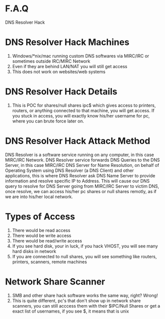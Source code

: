 # F.A.Q
DNS Resolver Hack

# DNS Resolver Hack Machines
1. Windows/*nix/mac running custom DNS softwares via MIRC/IRC or sometimes outside IRC/MIRC Network
2. Even if they are behind LAN/NAT you will still get access
3. This does not work on websites/web systems

# DNS Resolver Hack Details
1. This is POC for shares/null shares ipc$ which gives access to printers, routers, or anything connected to
that machine, you will get access. If you stuck in access, you will exactly know his/her username for pc, where
you can brute force later on.

# DNS Resolver Hack Attack Method
DNS Resolver is a software service running on any computer, in this case MIRC/IRC Network. DNS Resolver service forwards DNS 
Queries to the DNS Server, in this case MIRC/IRC DNS Server for Name Resolution, on behalf of Operating System using DNS
Resolver (a DNS Client) and other applications, this is where DNS Resolver ask DNS Name Server to provide information and
resolve specific IP to Address. This will cause our DNS query to resolve for DNS Server going from MIRC/IRC Server to
victim DNS, once resolve, we can access his/her pc shares or null shares remotly, as if we are into his/her local network.

# Types of Access
1. There would be read access
2. There would be write access
3. There would be read/write access
4. If you see hard disk, your in luck, if you hack VHOST, you will see many hard disks in network
5. If you are connected to null shares, you will see something like routers, printers, scanners, remote machines

# Network Share Scanner
1. SMB and other share hack software works the same way, right? Wrong!
1. This is quite different, pc's that don't show up in network share scanners, you can still acccess them with
their $IPC/Null Shares or get a exact list of usernames, if you see $, it means that is unix
